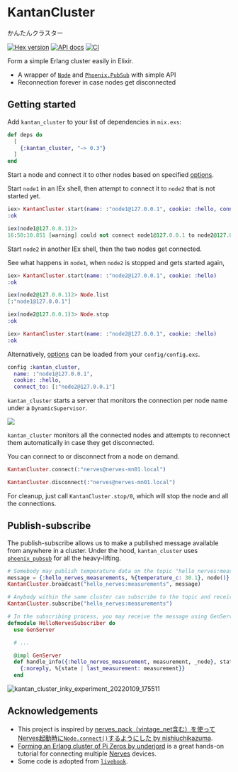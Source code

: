 # KantanCluster

かんたんクラスター

[![Hex version](https://img.shields.io/hexpm/v/kantan_cluster.svg 'Hex version')](https://hex.pm/packages/kantan_cluster)
[![API docs](https://img.shields.io/hexpm/v/kantan_cluster.svg?label=docs 'API docs')](https://hexdocs.pm/kantan_cluster)
[![CI](https://github.com/mnishiguchi/kantan_cluster/actions/workflows/ci.yml/badge.svg)](https://github.com/mnishiguchi/kantan_cluster/actions/workflows/ci.yml)

Form a simple Erlang cluster easily in Elixir.

- A wrapper of [`Node`] and [`Phoenix.PubSub`] with simple API
- Reconnection forever in case nodes get disconnected

[`Node`]: https://hexdocs.pm/elixir/Node.html
[`Phoenix.PubSub`]: https://hexdocs.pm/phoenix_pubsub/Phoenix.PubSub.html

## Getting started

Add `kantan_cluster` to your list of dependencies in `mix.exs`:

```elixir
def deps do
  [
    {:kantan_cluster, "~> 0.3"}
  ]
end
```

Start a node and connect it to other nodes based on specified [options].

Start `node1` in an IEx shell, then attempt to connect it to `node2` that is not started yet.

```elixir
iex> KantanCluster.start(name: :"node1@127.0.0.1", cookie: :hello, connect_to: :"node2@127.0.0.1")
:ok

iex(node1@127.0.0.1)2>
16:50:10.851 [warning] could not connect node1@127.0.0.1 to node2@127.0.0.1
```

Start `node2` in another IEx shell, then the two nodes get connected.

See what happens in `node1`, when `node2` is stopped and gets started again,

```elixir
iex> KantanCluster.start(name: :"node2@127.0.0.1", cookie: :hello)
:ok

iex(node2@127.0.0.1)2> Node.list
[:"node1@127.0.0.1"]

iex(node2@127.0.0.1)3> Node.stop
:ok

iex> KantanCluster.start(name: :"node2@127.0.0.1", cookie: :hello)
:ok
```

Alternatively, [options] can be loaded from your `config/config.exs`.

```elixir
config :kantan_cluster,
  name: :"node1@127.0.0.1",
  cookie: :hello,
  connect_to: [:"node2@127.0.0.1"]
```

`kantan_cluster` starts a server that monitors the connection per node name under a `DynamicSupervisor`.

![](https://user-images.githubusercontent.com/7563926/139163607-704c0352-64ff-47f3-8697-9958654c27b4.png)

`kantan_cluster` monitors all the connected nodes and attempts to reconnect them automatically in case they get disconnected.

You can connect to or disconnect from a node on demand.

```elixir
KantanCluster.connect(:"nerves@nerves-mn01.local")

KantanCluster.disconnect(:"nerves@nerves-mn01.local")
```

For cleanup, just call `KantanCluster.stop/0`, which will stop the node and all the connections.

## Publish-subscribe

The publish-subscribe allows us to make a published message available from anywhere in a cluster.
Under the hood, `kantan_cluster` uses [`phoenix_pubsub`] for all the heavy-lifting.

```elixir
# Somebody may publish temperature data on the topic "hello_nerves:measurements".
message = {:hello_nerves_measurements, %{temperature_c: 30.1}, node()}
KantanCluster.broadcast("hello_nerves:measurements", message)

# Anybody within the same cluster can subscribe to the topic and receive messages on the topic.
KantanCluster.subscribe("hello_nerves:measurements")

# In the subscribing process, you may receive the message using GenServer's handle_info callback.
defmodule HelloNervesSubscriber do
  use GenServer

  # ...

  @impl GenServer
  def handle_info({:hello_nerves_measurement, measurement, _node}, state) do
    {:noreply, %{state | last_measurement: measurement}}
  end
```

![kantan_cluster_inky_experiment_20220109_175511](https://user-images.githubusercontent.com/7563926/148710739-a11e504f-3398-4732-8531-cdb9292b672e.jpg)

## Acknowledgements

- This project is inspired by [nerves_pack（vintage_net含む）を使ってNerves起動時に`Node.connect()`するようにした by nishiuchikazuma](https://qiita.com/nishiuchikazuma/items/f68d2661959197d0765c).
- [Forming an Erlang cluster of Pi Zeros by underjord](https://youtu.be/ZdtAVlzFf6Q) is a great hands-on tutorial for connecting multiple [Nerves] devices.
- Some code is adopted from [`livebook`].

<!-- Links -->

[Erlang magic cookie]: https://erlang.org/doc/reference_manual/distributed.html#security
[`livebook`]: https://github.com/livebook-dev/livebook
[options]: https://hexdocs.pm/kantan_cluster/KantanCluster.html#t:option/0
[Nerves]: https://www.nerves-project.org/
[`phoenix_pubsub`]: https://hexdocs.pm/phoenix_pubsub/Phoenix.PubSub.html
